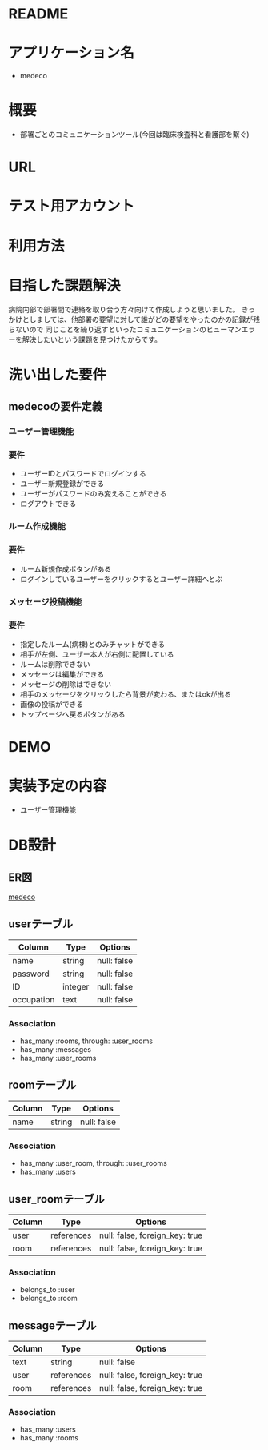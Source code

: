 # README

# アプリケーション名
- medeco

# 概要
- 部署ごとのコミュニケーションツール(今回は臨床検査科と看護部を繋ぐ)

# URL

# テスト用アカウント

# 利用方法

# 目指した課題解決
病院内部で部署間で連絡を取り合う方々向けて作成しようと思いました。
きっかけとしましては、他部署の要望に対して誰がどの要望をやったのかの記録が残らないので
同じことを繰り返すといったコミュニケーションのヒューマンエラーを解決したいという課題を見つけたからです。


# 洗い出した要件
## medecoの要件定義

### ユーザー管理機能
### 要件
- ユーザーIDとパスワードでログインする
- ユーザー新規登録ができる
- ユーザーがパスワードのみ変えることができる
- ログアウトできる

### ルーム作成機能
### 要件
- ルーム新規作成ボタンがある
- ログインしているユーザーをクリックするとユーザー詳細へとぶ


### メッセージ投稿機能
### 要件
- 指定したルーム(病棟)とのみチャットができる
- 相手が左側、ユーザー本人が右側に配置している
- ルームは削除できない
- メッセージは編集ができる
- メッセージの削除はできない
- 相手のメッセージをクリックしたら背景が変わる、またはokが出る
- 画像の投稿ができる
- トップページへ戻るボタンがある

# DEMO

# 実装予定の内容
- ユーザー管理機能

# DB設計
## ER図
[medeco](https://user-images.githubusercontent.com/77311098/109117309-2a5c9b80-7785-11eb-9d40-8bfc8ff7e16f.png)

## userテーブル
| Column     | Type       | Options     |
| ---------- | ---------- | ----------- |
| name       | string     | null: false |
| password   | string     | null: false |
| ID         | integer    | null: false |
| occupation | text       | null: false |

### Association
- has_many :rooms, through: :user_rooms
- has_many :messages
- has_many :user_rooms

## roomテーブル
| Column   | Type       | Options     |
| -------- | ---------- | ----------- |
| name     | string     | null: false |

### Association
- has_many   :user_room, through: :user_rooms
- has_many   :users

## user_roomテーブル
| Column   | Type       | Options                        |
| -------- | ---------- | ------------------------------ |
| user     | references | null: false, foreign_key: true |
| room     | references | null: false, foreign_key: true |

### Association
- belongs_to :user
- belongs_to :room

## messageテーブル
| Column   | Type       | Options                        |
| -------- | ---------- | ------------------------------ |
| text     | string     | null: false                    |
| user     | references | null: false, foreign_key: true |
| room     | references | null: false, foreign_key: true |

### Association
- has_many :users
- has_many :rooms
